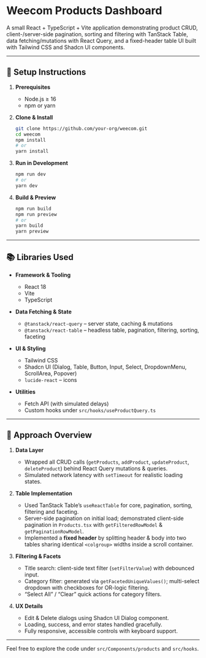 # Weecom Products Dashboard

A small React + TypeScript + Vite application demonstrating product CRUD, client-/server-side pagination, sorting and filtering with TanStack Table, data fetching/mutations with React Query, and a fixed-header table UI built with Tailwind CSS and Shadcn UI components.

---

## 🚀 Setup Instructions

1. **Prerequisites**

    - Node.js ≥ 16
    - npm or yarn

2. **Clone & Install**

    ```bash
    git clone https://github.com/your-org/weecom.git
    cd weecom
    npm install
    # or
    yarn install
    ```

3. **Run in Development**

    ```bash
    npm run dev
    # or
    yarn dev
    ```

4. **Build & Preview**
    ```bash
    npm run build
    npm run preview
    # or
    yarn build
    yarn preview
    ```

---

## 📚 Libraries Used

-   **Framework & Tooling**

    -   React 18
    -   Vite
    -   TypeScript

-   **Data Fetching & State**

    -   `@tanstack/react-query` – server state, caching & mutations
    -   `@tanstack/react-table` – headless table, pagination, filtering, sorting, faceting

-   **UI & Styling**

    -   Tailwind CSS
    -   Shadcn UI (Dialog, Table, Button, Input, Select, DropdownMenu, ScrollArea, Popover)
    -   `lucide-react` – icons

-   **Utilities**
    -   Fetch API (with simulated delays)
    -   Custom hooks under `src/hooks/useProductQuery.ts`

---

## 📝 Approach Overview

1. **Data Layer**

    - Wrapped all CRUD calls (`getProducts`, `addProduct`, `updateProduct`, `deleteProduct`) behind React Query mutations & queries.
    - Simulated network latency with `setTimeout` for realistic loading states.

2. **Table Implementation**

    - Used TanStack Table’s `useReactTable` for core, pagination, sorting, filtering and faceting.
    - Server-side pagination on initial load; demonstrated client-side pagination in `Products.tsx` with `getFilteredRowModel` & `getPaginationRowModel`.
    - Implemented a **fixed header** by splitting header & body into two tables sharing identical `<colgroup>` widths inside a scroll container.

3. **Filtering & Facets**

    - Title search: client-side text filter (`setFilterValue`) with debounced input.
    - Category filter: generated via `getFacetedUniqueValues()`; multi-select dropdown with checkboxes for OR-logic filtering.
    - “Select All” / “Clear” quick actions for category filters.

4. **UX Details**
    - Edit & Delete dialogs using Shadcn UI Dialog component.
    - Loading, success, and error states handled gracefully.
    - Fully responsive, accessible controls with keyboard support.

---

Feel free to explore the code under `src/Components/products` and `src/hooks`.
